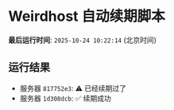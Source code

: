 # Weirdhost 自动续期脚本

**最后运行时间**: `2025-10-24 10:22:14` (北京时间)

## 运行结果

- 服务器 `817752e3`: ⚠️ 已经续期过了
- 服务器 `1d308dcb`: ✅ 续期成功
